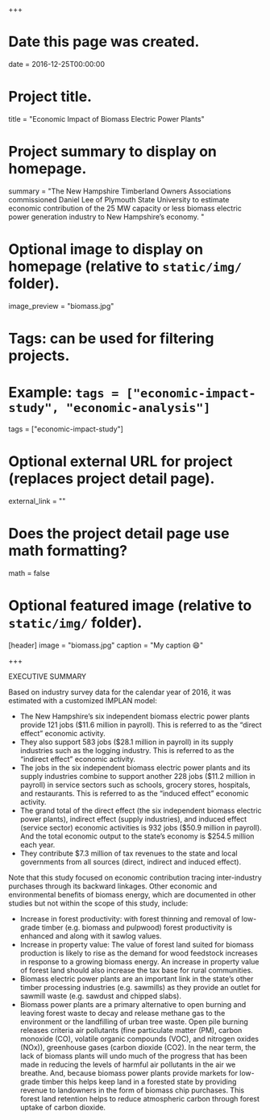 +++
# Date this page was created.
date = 2016-12-25T00:00:00

# Project title.
title = "Economic Impact of Biomass Electric Power Plants"

# Project summary to display on homepage.
summary = "The New Hampshire Timberland Owners Associations commissioned Daniel Lee of Plymouth State University to estimate economic contribution of the 25 MW capacity or less biomass electric power generation industry to New Hampshire’s economy. "

# Optional image to display on homepage (relative to `static/img/` folder).
image_preview = "biomass.jpg"

# Tags: can be used for filtering projects.
# Example: `tags = ["economic-impact-study", "economic-analysis"]`
tags = ["economic-impact-study"]

# Optional external URL for project (replaces project detail page).
external_link = ""

# Does the project detail page use math formatting?
math = false

# Optional featured image (relative to `static/img/` folder).
[header]
image = "biomass.jpg"
caption = "My caption :smile:"

+++

EXECUTIVE SUMMARY

Based on industry survey data for the calendar year of 2016, it was estimated with a customized IMPLAN model: 

*	The New Hampshire’s six independent biomass electric power plants provide 121 jobs ($11.6 million in payroll). This is referred to as the “direct effect” economic activity.
*	They also support 583 jobs ($28.1 million in payroll) in its supply industries such as the logging industry. This is referred to as the “indirect effect” economic activity.
*	The jobs in the six independent biomass electric power plants and its supply industries combine to support another 228 jobs ($11.2 million in payroll) in service sectors such as schools, grocery stores, hospitals, and restaurants. This is referred to as the “induced effect” economic activity.
*	The grand total of the direct effect (the six independent biomass electric power plants), indirect effect (supply industries), and induced effect (service sector) economic activities is 932 jobs ($50.9 million in payroll). And the total economic output to the state’s economy is $254.5 million each year.
*	They contribute $7.3 million of tax revenues to the state and local governments from all sources (direct, indirect and induced effect).

Note that this study focused on economic contribution tracing inter-industry purchases through its backward linkages. Other economic and environmental benefits of biomass energy, which are documented in other studies but not within the scope of this study, include:

*	Increase in forest productivity: with forest thinning and removal of low-grade timber (e.g. biomass and pulpwood) forest productivity is enhanced and along with it sawlog values. 
*	Increase in property value: The value of forest land suited for biomass production is likely to rise as the demand for wood feedstock increases in response to a growing biomass energy. An increase in property value of forest land should also increase the tax base for rural communities.
*	Biomass electric power plants are an important link in the state’s other timber processing industries (e.g. sawmills) as they provide an outlet for sawmill waste (e.g. sawdust and chipped slabs).   
*	Biomass power plants are a primary alternative to open burning and leaving forest waste to decay and release methane gas to the environment or the landfilling of urban tree waste.  Open pile burning releases criteria air pollutants (fine particulate matter (PM), carbon monoxide (CO), volatile organic compounds (VOC), and nitrogen oxides (NOx)), greenhouse gases (carbon dioxide (CO2). In the near term, the lack of biomass plants will undo much of the progress that has been made in reducing the levels of harmful air pollutants in the air we breathe. And, because biomass power plants provide markets for low-grade timber this helps keep land in a forested state by providing revenue to landowners in the form of biomass chip purchases. This forest land retention helps to reduce atmospheric carbon through forest uptake of carbon dioxide. 
